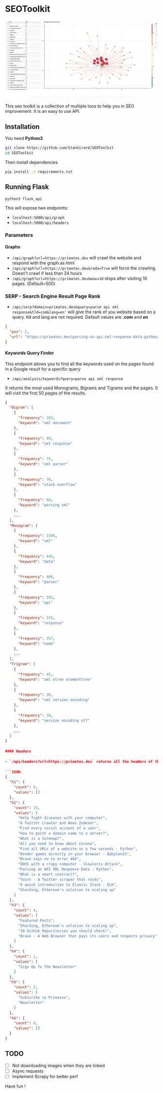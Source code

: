 # SEOToolkit

![](examples/example.png)

This seo toolkit is a collection of multiple toos to help you in SEO improvement. It is an easy to use API.
## Installation

You need **Python3**

```Bash
git clone https://github.com/StanGirard/SEOToolkit
cd SEOToolkit
```

Then install dependencies

```Bash
pip install -r requirements.txt
```

## Running Flask

```Bash
python3 flask_api
```

This will expose two endpoints:
- `localhost:5000/api/graph`
- `localhost:5000/api/headers`

### Parameters

#### Graphs

-  `/api/graph?url=https://primates.dev` will crawl the website and respond with the graph as html
-  `/api/graph?url=https://primates.dev&redo=True` will force the crawling. Doesn't crawl if less than 24 hours
-  `/api/graph?url=https://primates.dev&max=10` stops after visiting 10 pages. (Default=500)

### SERP - Search Engine Result Page Rank

- `/api/serp?domain=primates.dev&query=parse api xml response&tld=com&lang=en'` will give the rank of you website based on a query. tld and lang are not required. Default values are **.com** and **en**

```JSON
{
  "pos": 2, 
  "url": "https://primates.dev/parsing-an-api-xml-response-data-python/"
}
```
#### Keywords Query Finder

This endpoint allows you to find all the keywords used on the pages found in a Google result for a specific query

- `/api/analysis/keywords?query=parse api xml response`

It returns the most used Monograms, Bigrams and Tigrams and the pages. It will visit the first 50 pages of the results.

```JSON
{
  "Bigram": [
    {
      "frequency": 102, 
      "keyword": "xml document"
    }, 
    {
      "frequency": 99, 
      "keyword": "xml response"
    }, 
    {
      "frequency": 75, 
      "keyword": "xml parser"
    }, 
    {
      "frequency": 70, 
      "keyword": "stack overflow"
    }, 
    {
      "frequency": 68, 
      "keyword": "parsing xml"
    }, 
    ...
  ], 
  "Monogram": [
    {
      "frequency": 1506, 
      "keyword": "xml"
    }, 
    {
      "frequency": 445, 
      "keyword": "data"
    }, 
    {
      "frequency": 406, 
      "keyword": "parser"
    }, 
    {
      "frequency": 392, 
      "keyword": "api"
    }, 
    {
      "frequency": 374, 
      "keyword": "response"
    }, 
    {
      "frequency": 357, 
      "keyword": "name"
    }, 
    ...
  ], 
  "Trigram": [
    {
      "frequency": 45, 
      "keyword": "xml etree elementtree"
    }, 
    {
      "frequency": 30, 
      "keyword": "xml version encoding"
    }, 
    {
      "frequency": 30, 
      "keyword": "version encoding utf"
    }, 
    ...
  ]
}

#### Headers

- `/api/headers?url=https://primates.dev` returns all the headers of the page

```JSON
{
  "h1": {
    "count": 0, 
    "values": []
  }, 
  "h2": {
    "count": 15, 
    "values": [
      "Help fight diseases with your computer", 
      "A Twitter Crawler and News Indexer", 
      "Find every social account of a user", 
      "How to point a domain name to a server?", 
      "What is a Sitemap?", 
      "All you need to know about Corona", 
      "Find all URLs of a website in a few seconds - Python", 
      "Render games directly in your browser - BabylonJS", 
      "Brave says no to error 404", 
      "DDOS with a crapy computer - Slowloris Attack", 
      "Parsing an API XML Response Data - Python", 
      "What is a smart contract?", 
      "Twint - A Twitter scraper that rocks", 
      "A quick introduction to Elastic Stack - ELK", 
      "Sharding, Ethereum's solution to scaling up"
    ]
  }, 
  "h3": {
    "count": 4, 
    "values": [
      "Featured Posts", 
      "Sharding, Ethereum's solution to scaling up", 
      "10 Github Repositories you should check!", 
      "Brave - A Web Browser that pays its users and respects privacy"
    ]
  }, 
  "h4": {
    "count": 1, 
    "values": [
      "Sign Up To The Newsletter"
    ]
  }, 
  "h5": {
    "count": 2, 
    "values": [
      "Subscribe to Primates", 
      "Newsletter"
    ]
  }, 
  "h6": {
    "count": 0, 
    "values": []
  }
}
```

## TODO

- [ ] Not downloading images when they are linked
- [ ] Async requests
- [ ] Implement Scrapy for better perf

Have fun ! 

